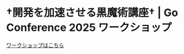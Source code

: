 # †開発を加速させる黒魔術講座† | Go Conference 2025 ワークショップ

[ワークショップはこちら](https://newmo-oss.github.io/gocon25-workshop/)
